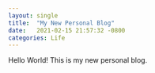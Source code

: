 ```yaml
---
layout: single
title:  "My New Personal Blog"
date:   2021-02-15 21:57:32 -0800
categories: Life
---
```


Hello World! This is my new personal blog.

